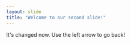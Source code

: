 ```yaml
---
layout: slide
title: "Welcome to our second slide!"
---
```

It's changed now.
Use the left arrow to go back!
